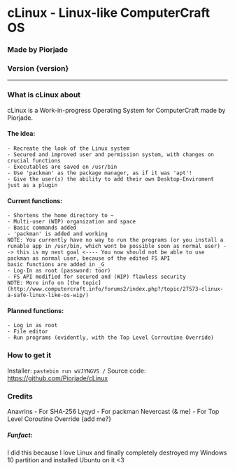 # cLinux - Linux-like ComputerCraft OS
### Made by Piorjade
### Version {version}
-----------
### What is cLinux about
cLinux is a Work-in-progress Operating System for ComputerCraft made by Piorjade.

#### The idea:
    - Recreate the look of the Linux system
    - Secured and improved user and permission system, with changes on crucial functions
    - Executables are saved on /usr/bin
    - Use 'packman' as the package manager, as if it was 'apt'!
    - Give the user(s) the ability to add their own Desktop-Enviroment just as a plugin
    
#### Current functions:
    - Shortens the home directory to ~
    - Multi-user (WIP) organization and space
    - Basic commands added
    - 'packman' is added and working
    NOTE: You currently have no way to run the programs (or you install a runable app in /usr/bin, which wont be possible soon as normal user) --> this is my next goal <---- You now should not be able to use packman as normal user, because of the edited FS API
    basic functions are added in _G
    - Log-In as root (password: toor)
    - FS API modified for secured and (WIP) flawless security
    NOTE: More info on [the topic](http://www.computercraft.info/forums2/index.php?/topic/27573-clinux-a-safe-linux-like-os-wip/)
        
#### Planned functions:
    - Log in as root
    - File editor
    - Run programs (evidently, with the Top Level Corroutine Override)

### How to get it
Installer: `pastebin run wVJYNGVS /`
Source code: https://github.com/Piorjade/cLinux

### Credits
Anavrins - For SHA-256
Lyqyd - For packman
Nevercast (& me) - For Top Level Coroutine Override
{add me?}

##### Funfact:
I did this because I love Linux and finally completely destroyed my Windows 10 partition and installed Ubuntu on it <3 

